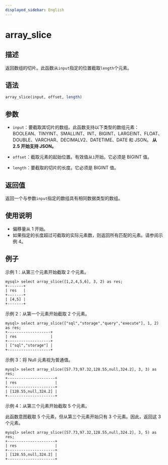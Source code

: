 ```yaml
---
displayed_sidebar: English
---
```


# array_slice

## 描述

返回数组的切片。此函数从`input`指定的位置截取`length`个元素。

## 语法

```Haskell
array_slice(input, offset, length)
```

## 参数

- `input`：要截取其切片的数组。此函数支持以下类型的数组元素：BOOLEAN、TINYINT、SMALLINT、INT、BIGINT、LARGEINT、FLOAT、DOUBLE、VARCHAR、DECIMALV2、DATETIME、DATE 和 JSON。 **从 2.5 开始支持 JSON。**

- `offset`：截取元素的起始位置。有效值从`1`开始。它必须是 BIGINT 值。

- `length`：要截取的切片的长度。它必须是 BIGINT 值。

## 返回值

返回一个与参数`input`指定的数组具有相同数据类型的数组。

## 使用说明

- 偏移量从 1 开始。
- 如果指定的长度超过可截取的实际元素数，则返回所有匹配的元素。请参阅示例 4。

## 例子

示例 1：从第三个元素开始截取 2 个元素。

```Plain
mysql> select array_slice([1,2,4,5,6], 3, 2) as res;
+-------+
| res   |
+-------+
| [4,5] |
+-------+
```

示例 2：从第一个元素开始截取 2 个元素。

```Plain
mysql> select array_slice(["sql","storage","query","execute"], 1, 2) as res;
+-------------------+
| res               |
+-------------------+
| ["sql","storage"] |
+-------------------+
```

示例 3：将 Null 元素视为普通值。

```Plain
mysql> select array_slice([57.73,97.32,128.55,null,324.2], 3, 3) as res;
+---------------------+
| res                 |
+---------------------+
| [128.55,null,324.2] |
+---------------------+
```

示例 4：从第三个元素开始截取 5 个元素。

此函数意图截取 5 个元素，但从第三个元素开始只有 3 个元素。因此，返回这 3 个元素。

```Plain
mysql> select array_slice([57.73,97.32,128.55,null,324.2], 3, 5) as res;
+---------------------+
| res                 |
+---------------------+
| [128.55,null,324.2] |
+---------------------+
```
